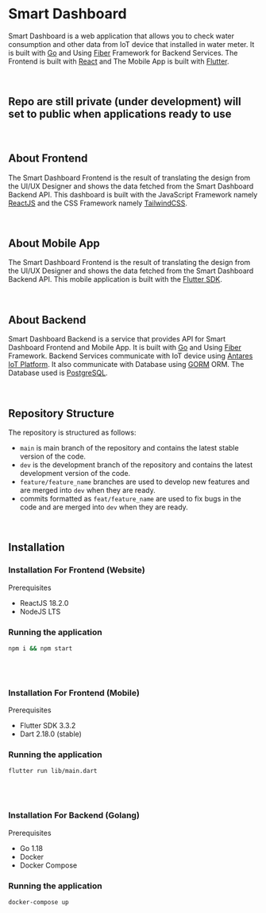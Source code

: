 # **Smart Dashboard**

Smart Dashboard is a web application that allows you to check water consumption and other data from IoT device that installed in water meter. It is built with [Go](https://go.dev/) and Using [Fiber](https://gofiber.io/) Framework for Backend Services. The Frontend is built with [React](https://reactjs.org/) and The Mobile App is built with [Flutter](https://flutter.dev/).

<br/>

## **Repo are still private (under development) will set to public when applications ready to use**
<br/>

## **About Frontend**

The Smart Dashboard Frontend is the result of translating the design from the UI/UX Designer and shows the data fetched from the Smart Dashboard Backend API. This dashboard is built with the JavaScript Framework namely [ReactJS](https://reactjs.org/docs/getting-started.html) and the CSS Framework namely [TailwindCSS](https://tailwindcss.com/docs/installation).

<br/>

## **About Mobile App**

The Smart Dashboard Frontend is the result of translating the design from the UI/UX Designer and shows the data fetched from the Smart Dashboard Backend API. This mobile application is built with the [Flutter SDK](https://docs.flutter.dev/get-started/install).

<br/>

## **About Backend**

Smart Dashboard Backend is a service that provides API for Smart Dashboard Frontend and Mobile App. It is built with [Go](https://go.dev/) and Using [Fiber](https://gofiber.io/) Framework. Backend Services communicate with IoT device using [Antares IoT Platform](https://antares.id/). It also communicate with Database using [GORM](https://gorm.io/) ORM. The Database used is [PostgreSQL](https://www.postgresql.org/).

<br/>

## **Repository Structure**

The repository is structured as follows:

- `main` is main branch of the repository and contains the latest stable version of the code.
- `dev` is the development branch of the repository and contains the latest development version of the code.
- `feature/feature_name` branches are used to develop new features and are merged into `dev` when they are ready.
- commits formatted as `feat/feature_name` are used to fix bugs in the code and are merged into `dev` when they are ready.

<br/>

## **Installation**

### **Installation For Frontend (Website)**

Prerequisites

- ReactJS 18.2.0
- NodeJS LTS

### Running the application

```bash
npm i && npm start
```
<br> </br>

### **Installation For Frontend (Mobile)**

Prerequisites

- Flutter SDK 3.3.2
- Dart 2.18.0 (stable)

### Running the application

```bash
flutter run lib/main.dart
```
<br> </br>

### **Installation For Backend (Golang)**

Prerequisites

- Go 1.18
- Docker
- Docker Compose

### Running the application

```bash
docker-compose up
```
